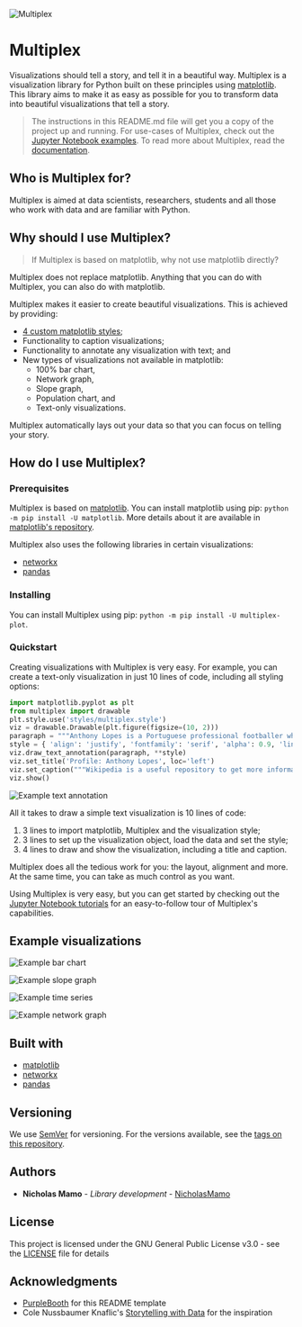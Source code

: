 ![Multiplex](https://raw.githubusercontent.com/NicholasMamo/multiplex-plot/master/assets/logo.png)

# Multiplex

Visualizations should tell a story, and tell it in a beautiful way.
Multiplex is a visualization library for Python built on these principles using [matplotlib](https://github.com/matplotlib/matplotlib/).
This library aims to make it as easy as possible for you to transform data into beautiful visualizations that tell a story.

> The instructions in this README.md file will get you a copy of the project up and running.
> For use-cases of Multiplex, check out the [Jupyter Notebook examples](https://github.com/NicholasMamo/multiplex-plot/tree/master/examples).
> To read more about Multiplex, read the [documentation](https://nicholasmamo.github.io/multiplex-plot/).

## Who is Multiplex for?

Multiplex is aimed at data scientists, researchers, students and all those who work with data and are familiar with Python.

## Why should I use Multiplex?

> If Multiplex is based on matplotlib, why not use matplotlib directly?

Multiplex does not replace matplotlib.
Anything that you can do with Multiplex, you can also do with matplotlib.

Multiplex makes it easier to create beautiful visualizations.
This is achieved by providing:

* [4 custom matplotlib styles](https://github.com/NicholasMamo/multiplex-plot/blob/master/examples/0.%20Styles.ipynb);
* Functionality to caption visualizations;
* Functionality to annotate any visualization with text; and
* New types of visualizations not available in matplotlib:
	* 100% bar chart,
	* Network graph,
    * Slope graph,
    * Population chart, and
	* Text-only visualizations.

Multiplex automatically lays out your data so that you can focus on telling your story.

## How do I use Multiplex?

### Prerequisites

Multiplex is based on [matplotlib](https://github.com/matplotlib/matplotlib).
You can install matplotlib using pip: `python -m pip install -U matplotlib`.
More details about it are available in [matplotlib's repository](https://github.com/matplotlib/matplotlib).

Multiplex also uses the following libraries in certain visualizations:

* [networkx](https://github.com/networkx/networkx)
* [pandas](https://github.com/pandas-dev/pandas)

### Installing

You can install Multiplex using pip: `python -m pip install -U multiplex-plot`.

### Quickstart

Creating visualizations with Multiplex is very easy.
For example, you can create a text-only visualization in just 10 lines of code, including all styling options:

```python
import matplotlib.pyplot as plt
from multiplex import drawable
plt.style.use('styles/multiplex.style')
viz = drawable.Drawable(plt.figure(figsize=(10, 2)))
paragraph = """Anthony Lopes is a Portuguese professional footballer who plays for Olympique Lyonnais as a goalkeeper. He came through the youth ranks at Lyon, being called to the first team in 2011 and making his debut the following year."""
style = { 'align': 'justify', 'fontfamily': 'serif', 'alpha': 0.9, 'lineheight': 1.25, 'lpad': 0.1, 'rpad': 0.1 }
viz.draw_text_annotation(paragraph, **style)
viz.set_title('Profile: Anthony Lopes', loc='left')
viz.set_caption("""Wikipedia is a useful repository to get more information about anything. Below is an excerpt from the Wikipedia profile of footballer Anthony Lopes.""")
viz.show()
```

![Example text annotation](https://raw.githubusercontent.com/NicholasMamo/multiplex-plot/master/examples/exports/2-simple-text.png)

All it takes to draw a simple text visualization is 10 lines of code:

1. 3 lines to import matplotlib, Multiplex and the visualization style;
2. 3 lines to set up the visualization object, load the data and set the style;
3. 4 lines to draw and show the visualization, including a title and caption.

Multiplex does all the tedious work for you: the layout, alignment and more.
At the same time, you can take as much control as you want.

Using Multiplex is very easy, but you can get started by checking out the [Jupyter Notebook tutorials](https://github.com/NicholasMamo/multiplex-plot/tree/master/examples) for an easy-to-follow tour of Multiplex's capabilities.

## Example visualizations

![Example bar chart](https://raw.githubusercontent.com/NicholasMamo/multiplex-plot/master/examples/exports/5-natural-gas.png)

![Example slope graph](https://raw.githubusercontent.com/NicholasMamo/multiplex-plot/master/examples/exports/6-slope.png)

![Example time series](https://raw.githubusercontent.com/NicholasMamo/multiplex-plot/master/examples/exports/3-time-series.png)

![Example network graph](https://raw.githubusercontent.com/NicholasMamo/multiplex-plot/master/examples/exports/4-marvel.png)

## Built with

* [matplotlib](https://github.com/matplotlib/matplotlib)
* [networkx](https://github.com/networkx/networkx)
* [pandas](https://github.com/pandas-dev/pandas)

## Versioning

We use [SemVer](http://semver.org/) for versioning. For the versions available, see the [tags on this repository](https://github.com/NicholasMamo/multiplex-plot/tags).

## Authors

* **Nicholas Mamo** - *Library development* - [NicholasMamo](https://github.com/NicholasMamo)

## License

This project is licensed under the GNU General Public License v3.0 - see the [LICENSE](LICENSE) file for details

## Acknowledgments

* [PurpleBooth](https://gist.github.com/PurpleBooth/109311bb0361f32d87a2) for this README template
* Cole Nussbaumer Knaflic's [Storytelling with Data](http://www.storytellingwithdata.com/) for the inspiration
